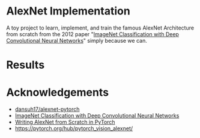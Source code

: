 # AlexNet Implementation
A toy project to learn, implement, and train the famous AlexNet Architecture from scratch from the 2012 paper
"[ImageNet Classification with Deep Convolutional Neural Networks](https://proceedings.neurips.cc/paper/2012/file/c399862d3b9d6b76c8436e924a68c45b-Paper.pdf)" simply because we can.

# Results


# Acknowledgements
- [dansuh17/alexnet-pytorch](https://github.com/dansuh17/alexnet-pytorch)
- [ImageNet Classification with Deep Convolutional Neural Networks](https://proceedings.neurips.cc/paper/2012/file/c399862d3b9d6b76c8436e924a68c45b-Paper.pdf)
- [Writing AlexNet from Scratch in PyTorch](https://blog.paperspace.com/alexnet-pytorch/#data-loading)
- https://pytorch.org/hub/pytorch_vision_alexnet/